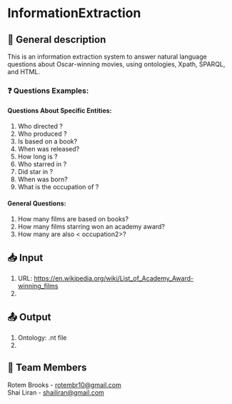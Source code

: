# InformationExtraction

## :page_with_curl: General description
This is an information extraction system to answer natural language questions about Oscar-winning movies, using ontologies, Xpath, SPARQL, and HTML.

### :question: Questions Examples:
#### Questions About Specific Entities:
1. Who directed <film>?
2. Who produced <film>?
3. Is <film> based on a book?
4. When was <film> released?
5. How long is <film>?
6. Who starred in <film>?
7. Did <person> star in <film>?
8. When was <person> born?
9. What is the occupation of <person>?

#### General Questions:
1. How many films are based on books?
2. How many films starring <person> won an academy award?
3. How many <occupation1> are also < occupation2>?
  
  
## :inbox_tray: Input 
1. URL: https://en.wikipedia.org/wiki/List_of_Academy_Award-winning_films
2. 

## :outbox_tray: Output
1. Ontology: .nt file
2. 

## :woman: Team Members
Rotem Brooks - rotembr10@gmail.com <br/>
Shai Liran - shailiran@gmail.com
